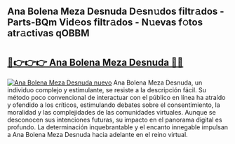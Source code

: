 ## Ana Bolena Meza Desnuda D𝚎sn𝚞dos filtr𝚊dos - Parts-BQm Vid𝚎os filtr𝚊dos - N𝚞evas f𝚘tos atr𝚊ctivas qOBBM

# <h2><a href="http://mb5tcta.tromn.icu/?c=Ana+Bolena+Meza+Desnuda">🔗👉👉👉 Ana Bolena Meza Desnuda 🔗🔗</a></h2>

[![Ana Bolena Meza Desnuda nuevo](https://i.imgur.com/pEAQMta.gif)](http://mb5tcta.tromn.icu/?c=Ana+Bolena+Meza+Desnuda)
Ana Bolena Meza Desnuda, un individuo complejo y estimulante, se resiste a la descripción fácil. Su método poco convencional de interactuar con el público en línea ha atraído y ofendido a los críticos, estimulando debates sobre el consentimiento, la moralidad y las complejidades de las comunidades virtuales. Aunque se desconocen sus intenciones futuras, su impacto en el panorama digital es profundo. La determinación inquebrantable y el encanto innegable impulsan a Ana Bolena Meza Desnuda hacia adelante en el reino virtual.
